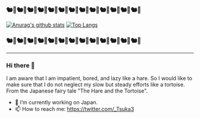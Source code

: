 ### 🐿️🍂🐿️🍂🐿️🍂🐿️🍂🐿️🍂🐿️🍂🐿️🍂🐿️🍂🐿️🍂🐿️🍂🐿️🍂🐿️🍂🐿️🍂  
[![Anurag's github stats](https://github-readme-stats.vercel.app/api?username=Ishizuka427&show_icons=true&theme=gruvbox)](https://github.com/anuraghazra/github-readme-stats)
[![Top Langs](https://github-readme-stats.vercel.app/api/top-langs/?username=Ishizuka427&layout=compact&theme=gruvbox)](https://github.com/anuraghazra/github-readme-stats)  
### 🐿️🍂🐿️🍂🐿️🍂🐿️🍂🐿️🍂🐿️🍂🐿️🍂🐿️🍂🐿️🍂🐿️🍂🐿️🍂🐿️🍂🐿️🍂
---

### Hi there 👋

<!--
**Ishizuka427/Ishizuka427** is a ✨ _special_ ✨ repository because its `README.md` (this file) appears on your GitHub profile.

Here are some ideas to get you started:
-->
I am aware that I am impatient, bored, and lazy like a hare. So I would like to make sure that I do not neglect my slow but steady efforts like a tortoise. From the Japanese fairy tale "The Hare and the Tortoise".

- 🔭 I’m currently working on Japan.
- 📫 How to reach me: https://twitter.com/_Tsuka3
